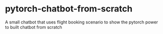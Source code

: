 # pytorch-chatbot-from-scratch
A small chatbot that uses flight booking scenario to show the pytorch power to built chatbot from scratch 
